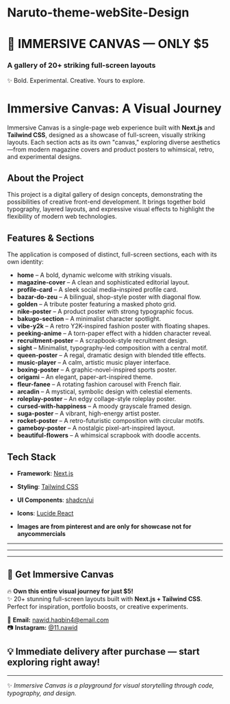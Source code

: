 # Naruto-theme-webSite-Design
# 💎 IMMERSIVE CANVAS — ONLY **$5**  
### A gallery of 20+ striking full-screen layouts  
✨ Bold. Experimental. Creative. Yours to explore.  

# Immersive Canvas: A Visual Journey

Immersive Canvas is a single-page web experience built with **Next.js** and **Tailwind CSS**, designed as a showcase of full-screen, visually striking layouts. Each section acts as its own "canvas," exploring diverse aesthetics—from modern magazine covers and product posters to whimsical, retro, and experimental designs.

## About the Project

This project is a digital gallery of design concepts, demonstrating the possibilities of creative front-end development. It brings together bold typography, layered layouts, and expressive visual effects to highlight the flexibility of modern web technologies.

## Features & Sections

The application is composed of distinct, full-screen sections, each with its own identity:

- **home** – A bold, dynamic welcome with striking visuals.
- **magazine-cover** – A clean and sophisticated editorial layout.
- **profile-card** – A sleek social media–inspired profile card.
- **bazar-do-zeu** – A bilingual, shop-style poster with diagonal flow.
- **golden** – A tribute poster featuring a masked photo grid.
- **nike-poster** – A product poster with strong typographic focus.
- **bakugo-section** – A minimalist character spotlight.
- **vibe-y2k** – A retro Y2K-inspired fashion poster with floating shapes.
- **peeking-anime** – A torn-paper effect with a hidden character reveal.
- **recruitment-poster** – A scrapbook-style recruitment design.
- **sight** – Minimalist, typography-led composition with a central motif.
- **queen-poster** – A regal, dramatic design with blended title effects.
- **music-player** – A calm, artistic music player interface.
- **boxing-poster** – A graphic-novel-inspired sports poster.
- **origami** – An elegant, paper-art-inspired theme.
- **fleur-fanee** – A rotating fashion carousel with French flair.
- **arcadin** – A mystical, symbolic design with celestial elements.
- **roleplay-poster** – An edgy collage-style roleplay poster.
- **cursed-with-happiness** – A moody grayscale framed design.
- **suga-poster** – A vibrant, high-energy artist poster.
- **rocket-poster** – A retro-futuristic composition with circular motifs.
- **gameboy-poster** – A nostalgic pixel-art-inspired layout.
- **beautiful-flowers** – A whimsical scrapbook with doodle accents.

## Tech Stack

- **Framework**: [Next.js](https://nextjs.org/)
- **Styling**: [Tailwind CSS](https://tailwindcss.com/)
- **UI Components**: [shadcn/ui](https://ui.shadcn.com/)
- **Icons**: [Lucide React](https://lucide.dev/guide/packages/lucide-react)

- **Images are from pinterest and are only for showcase not for anycommercials**
---
---
---
## 💎 Get Immersive Canvas  

🔥 **Own this entire visual journey for just $5!**  
✨ 20+ stunning full-screen layouts built with **Next.js + Tailwind CSS**.  
Perfect for inspiration, portfolio boosts, or creative experiments.  

📩 **Email:** nawid.haqbin4@email.com  
📷 **Instagram:** [@11.nawid](https://instagram.com/11.nawid)  

💡 Immediate delivery after purchase — start exploring right away!  
---

---

✨ *Immersive Canvas is a playground for visual storytelling through code, typography, and design.*
